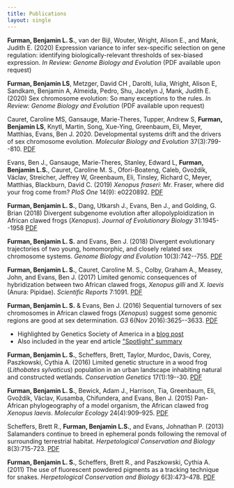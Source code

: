 ```yaml
---
title: Publications
layout: single
---
```



**Furman, Benjamin L. S.**, van der Bijl, Wouter, Wright, Alison E., and Mank, Judith E. (2020) Expression variance to infer sex-specific selection on gene regulation: identifying biologically-relevant thresholds of sex-biased expression. *In Review: Genome Biology and Evolution* (PDF available upon request)

**Furman, Benjamin LS**, Metzger, David CH , Darolti, Iulia, Wright, Alison E, Sandkam, Benjamin A, Almeida, Pedro, Shu, Jacelyn J, Mank, Judith E. (2020) Sex chromosome evolution: So many exceptions to the rules. *In Review: Genome Biology and Evolution* (PDF available upon request)

Cauret, Caroline MS, Gansauge, Marie-Theres, Tupper, Andrew S, **Furman, Benjamin LS**, Knytl, Martin, Song, Xue-Ying, Greenbaum, Eli, Meyer, Matthias, Evans, Ben J. 2020. Developmental systems drift and the drivers of sex chromosome evolution. *Molecular Biology and Evolution* 37(3):799--810. [PDF](/assets/papers/Cauret_etal_MBE_2020.pdf)

Evans, Ben J., Gansauge, Marie-Theres, Stanley, Edward L, **Furman, Benjamin L.S.**, Cauret, Caroline M. S., Ofori-Boateng, Caleb, Gvoždík, Václav, Streicher, Jeffrey W, Greenbaum, Eli, Tinsley, Richard C, Meyer, Matthias, Blackburn, David C. (2019) *Xenopus fraseri*: Mr. Fraser, where did your frog come from? *PloS One* 14(9): e0220892. [PDF](/assets/papers/2019_PLoSOne_Fraseri_Evans_etal.pdf)

**Furman, Benjamin L. S.**, Dang, Utkarsh J., Evans, Ben J., and Golding, G. Brian (2018) Divergent subgenome evolution after allopolyploidization in African clawed frogs (*Xenopus*). *Journal of Evolutionary Biology* 31:1945--1958 [PDF](/assets/papers/2018_JEB_DuplicateGene_Evol.pdf)

**Furman, Benjamin L. S.** and Evans, Ben J. (2018) Divergent evolutionary trajectories of two young, homomorphic, and closely related sex chromosome systems. *Genome Biology and Evolution* 10(3):742--755. [PDF](/assets/papers/Furman_Evans_GBE2018-All.pdf)

**Furman, Benjamin L. S.**, Cauret, Caroline M. S., Colby, Graham A., Measey, John, and Evans, Ben J. (2017) Limited genomic consequences of hybridization between two African clawed frogs, *Xenopus gilli* and *X. laevis* (Anura: Pipidae). *Scientific Reports* 7:1091. [PDF](/assets/papers/Furmanetal_2017_SciRepts.pdf)

**Furman, Benjamin L. S.** & Evans, Ben J. (2016) Sequential turnovers of sex chromosomes in African clawed frogs (*Xenopus*) suggest some genomic regions are good at sex determination. *G3* 6(Nov 2016):3625--3633. [PDF](/assets/papers/Furman_Evans_2016_G3_JournalVersion_wSupp.pdf)


* Highlighted by Genetics Society of America in a [blog post](http://genestogenomes.org/sex-chromosome-turnover-in-frogs-hints-at-evolutionary-patterns/)
* Also included in the year end article ["Spotlight" summary](http://genestogenomes.org/2016-g3-genesgenomesgenetics-spotlight/)


**Furman, Benjamin L. S.**, Scheffers, Brett, Taylor, Murdoc, Davis, Corey, Paszkowski, Cythia A. (2016) Limited genetic structure in a wood frog (*Lithobates sylvaticus*) population in an urban landscape inhabiting natural and constructed wetlands. *Conservation Genetics* 17(1):19--30. [PDF](/assets/papers/ConGen2015.pdf)

**Furman, Benjamin L. S.**, Bewick, Adam J., Harrison, Tia, Greenbaum, Eli, Gvoždík, Václav, Kusamba, Chifundera, and Evans, Ben J. (2015) Pan-African phylogeography of a model organism, the African clawed frog *Xenopus laevis*. *Molecular Ecology* 24(4):909–925. [PDF](/assets/papers/furmanetal2015.pdf)

Scheffers, Brett R., **Furman, Benjamin L.S.**, and Evans, Johnathan P. (2013) Salamanders continue to breed in ephemeral ponds following the removal of surrounding terrestrial habitat. *Herpetological Conservation and Biology* 8(3):715-723. [PDF](/assets/papers/scheffers2013.pdf)

**Furman, Benjamin L. S.**, Scheffers, Brett R., and Paszkowski, Cythia A. (2011) The use of fluorescent powdered pigments as a tracking technique for snakes. *Herpetological Conservation and Biology* 6(3):473–478. [PDF](/assets/papers/furman2011_herpconbio.pdf)
